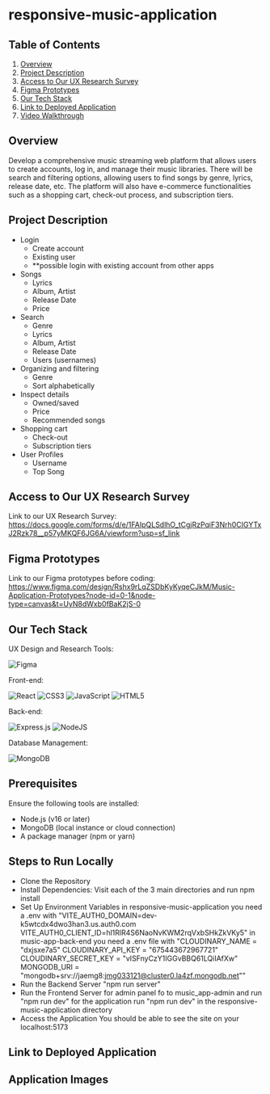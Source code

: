 # responsive-music-application

## Table of Contents

1. [Overview](#Overview)
2. [Project Description](#Project-Description)
3. [Access to Our UX Research Survey](#Access-Our-UX-Research-Survey)
4. [Figma Prototypes](#Figma-Prototypes)
5. [Our Tech Stack](#Our-Tech-Stack)
6. [Link to Deployed Application](#Link-to-Deployed-Application)
7. [Video Walkthrough](#Video-Walkthrough)

## Overview

Develop a comprehensive music streaming web platform that allows users to create accounts, log in, and manage their music libraries. There will be search and filtering options, allowing users to find songs by genre, lyrics, release date, etc. The platform will also have e-commerce functionalities such as a shopping cart, check-out process, and subscription tiers.

## Project Description

- Login
  - Create account
  - Existing user
  - \*\*possible login with existing account from other apps
- Songs
  - Lyrics
  - Album, Artist
  - Release Date
  - Price
- Search
  - Genre
  - Lyrics
  - Album, Artist
  - Release Date
  - Users (usernames)
- Organizing and filtering
  - Genre
  - Sort alphabetically
- Inspect details
  - Owned/saved
  - Price
  - Recommended songs
- Shopping cart
  - Check-out
  - Subscription tiers
- User Profiles
  - Username
  - Top Song

## Access to Our UX Research Survey

Link to our UX Research Survey:
https://docs.google.com/forms/d/e/1FAIpQLSdlhO_tCgjRzPqiF3Nrh0CIGYTxJ2Rzk78__p57yMKQF6JG6A/viewform?usp=sf_link

## Figma Prototypes

Link to our Figma prototypes before coding:
https://www.figma.com/design/Rshx9rLqZSDbKyKyqeCJkM/Music-Application-Prototypes?node-id=0-1&node-type=canvas&t=UyN8dWxb0fBaK2jS-0

## Our Tech Stack

UX Design and Research Tools:

![Figma](#https://img.shields.io/badge/figma-%23F24E1E.svg?style=for-the-badge&logo=figma&logoColor=white)

Front-end:

![React](https://img.shields.io/badge/react-%2320232a.svg?style=for-the-badge&logo=react&logoColor=%2361DAFB) ![CSS3](https://img.shields.io/badge/css3-%231572B6.svg?style=for-the-badge&logo=css3&logoColor=white) ![JavaScript](https://img.shields.io/badge/javascript-%23323330.svg?style=for-the-badge&logo=javascript&logoColor=%23F7DF1E) ![HTML5](https://img.shields.io/badge/html5-%23E34F26.svg?style=for-the-badge&logo=html5&logoColor=white)

Back-end:

![Express.js](https://img.shields.io/badge/express.js-%23404d59.svg?style=for-the-badge&logo=express&logoColor=%2361DAFB) ![NodeJS](https://img.shields.io/badge/node.js-6DA55F?style=for-the-badge&logo=node.js&logoColor=white)

Database Management:

![MongoDB](https://img.shields.io/badge/MongoDB-%234ea94b.svg?style=for-the-badge&logo=mongodb&logoColor=white)

## Prerequisites

Ensure the following tools are installed:

- Node.js (v16 or later)
- MongoDB (local instance or cloud connection)
- A package manager (npm or yarn)

## Steps to Run Locally

- Clone the Repository
- Install Dependencies:
  Visit each of the 3 main directories and run npm install
- Set Up Environment Variables
  in responsive-music-application you need a .env with "VITE_AUTH0_DOMAIN=dev-k5wtcdx4dwo3han3.us.auth0.com
  VITE_AUTH0_CLIENT_ID=hl1RlR4S6NaoNvKWM2rqVxbSHkZkVKy5"
  in music-app-back-end you need a .env file with "CLOUDINARY_NAME = "dxjsxe7a5"
  CLOUDINARY_API_KEY = "675443672967721"
  CLOUDINARY_SECRET_KEY = "vISFnyCzY1IGGvBBQ61LQiIAfXw"
  MONGODB_URI = "mongodb+srv://jaemg8:jmg033121@cluster0.la4zf.mongodb.net""
- Run the Backend Server
  "npm run server"
- Run the Frontend Server
  for admin panel fo to music_app-admin and run "npm run dev"
  for the application run "npm run dev" in the responsive-music-application directory
- Access the Application
  You should be able to see the site on your localhost:5173

## Link to Deployed Application

## Application Images
